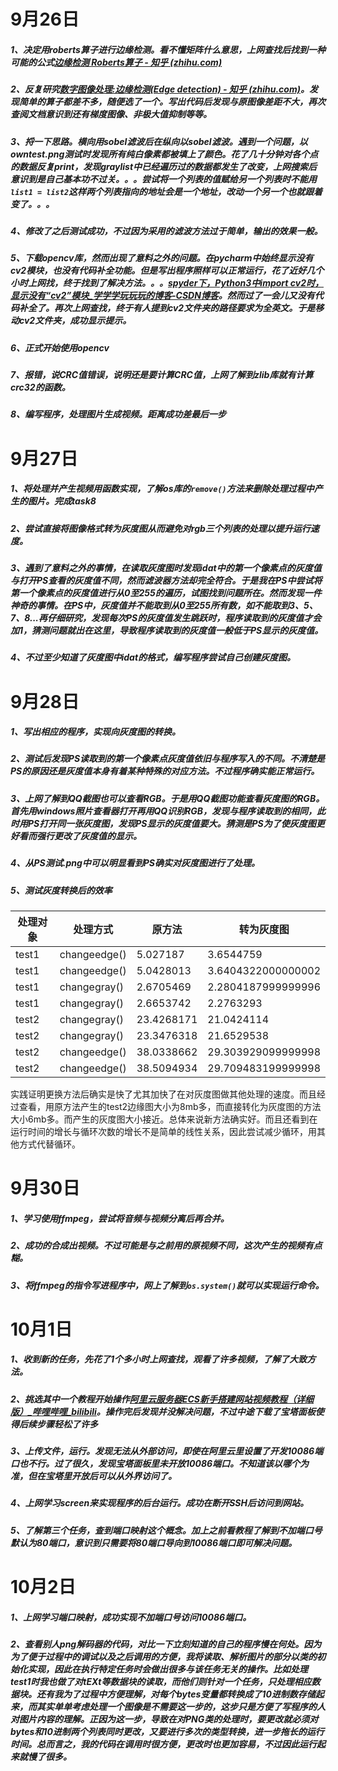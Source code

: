 # 9月26日

##### 1、决定用roberts算子进行边缘检测。看不懂矩阵什么意思，上网查找后找到一种可能的公式[边缘检测 Roberts算子 - 知乎 (zhihu.com)](https://zhuanlan.zhihu.com/p/266361551)

##### 2、反复研究[数字图像处理:边缘检测(Edge detection) - 知乎 (zhihu.com)](https://zhuanlan.zhihu.com/p/59640437)。发现简单的算子都差不多，随便选了一个。写出代码后发现与原图像差距不大，再次查阅文档意识到还有梯度图像、非极大值抑制等等。

##### 3、捋一下思路。横向用sobel滤波后在纵向以sobel滤波。遇到一个问题，以owntest.png测试时发现所有纯白像素都被填上了颜色。花了几十分钟对各个点的数据反复print，发现graylist中已经遍历过的数据都发生了改变，上网搜索后意识到是自己基本功不过关。。。尝试将一个列表的值赋给另一个列表时不能用`list1 = list2`这样两个列表指向的地址会是一个地址，改动一个另一个也就跟着变了。。。

##### 4、修改了之后测试成功，不过因为采用的滤波方法过于简单，输出的效果一般。

##### 5、下载opencv库，然而出现了意料之外的问题。在pycharm中始终显示没有cv2模块，也没有代码补全功能。但是写出程序照样可以正常运行，花了近好几个小时上网找，终于找到了解决方法。。。[spyder下，Python3中import cv2时，显示没有“cv2”模块_学学学玩玩玩的博客-CSDN博客](https://blog.csdn.net/qq_30727951/article/details/107976235)。然而过了一会儿又没有代码补全了。再次上网查找，终于有人提到cv2文件夹的路径要求为全英文。于是移动cv2文件夹，成功显示提示。

##### 6、正式开始使用opencv

##### 7、报错，说CRC值错误，说明还是要计算CRC值，上网了解到zlib库就有计算crc32的函数。

##### 8、编写程序，处理图片生成视频。距离成功差最后一步

# 9月27日

##### 1、将处理并产生视频用函数实现，了解os库的`remove()`方法来删除处理过程中产生的图片。完成task8

##### 2、尝试直接将图像格式转为灰度图从而避免对rgb三个列表的处理以提升运行速度。

##### 3、遇到了意料之外的事情，在读取灰度图时发现idat中的第一个像素点的灰度值与打开PS查看的灰度值不同，然而滤波器方法却完全符合。于是我在PS中尝试将第一个像素点的灰度值进行从0至255的遍历，试图找到问题所在。然而发现一件神奇的事情。在PS中，灰度值并不能取到从0至255所有数，如不能取到3、5、7、8...再仔细研究，发现每次PS的灰度值发生跳跃时，程序读取到的灰度值才会加1，猜测问题就出在这里，导致程序读取到的灰度值一般低于PS显示的灰度值。

##### 4、不过至少知道了灰度图中idat的格式，编写程序尝试自己创建灰度图。

# 9月28日

##### 1、写出相应的程序，实现向灰度图的转换。

##### 2、测试后发现PS读取到的第一个像素点灰度值依旧与程序写入的不同。不清楚是PS的原因还是灰度值本身有着某种特殊的对应方法。不过程序确实能正常运行。

##### 3、上网了解到QQ截图也可以查看RGB。于是用QQ截图功能查看灰度图的RGB。首先用windows照片查看器打开再用QQ识别RGB，发现与程序读取到的相同，此时用PS打开同一张灰度图，发现PS显示的灰度值要大。猜测是PS为了使灰度图更好看而强行更改了灰度值的显示。

##### 4、从PS测试.png中可以明显看到PS确实对灰度图进行了处理。

##### 5、测试灰度转换后的效率

| 处理对象 | 处理方式     | 原方法     | 转为灰度图         |
| -------- | ------------ | ---------- | ------------------ |
| test1    | changeedge() | 5.027187   | 3.6544759          |
| test1    | changeedge() | 5.0428013  | 3.6404322000000002 |
| test1    | changegray() | 2.6705469  | 2.2804187999999996 |
| test1    | changegray() | 2.6653742  | 2.2763293          |
| test2    | changegray() | 23.4268171 | 21.0424114         |
| test2    | changegray() | 23.3476318 | 21.6529538         |
| test2    | changeedge() | 38.0338662 | 29.303929099999998 |
| test2    | changeedge() | 38.5094934 | 29.709483199999998 |

​	实践证明更换方法后确实是快了尤其加快了在对灰度图做其他处理的速度。而且经过查看，用原方法产生的test2边缘图大小为8mb多，而直接转化为灰度图的方法大小6mb多。而产生的灰度图大小接近。总体来说新方法确实好。而且还看到在运行时间的增长与循环次数的增长不是简单的线性关系，因此尝试减少循环，用其他方式代替循环。

# 9月30日

##### 1、学习使用ffmpeg，尝试将音频与视频分离后再合并。

##### 2、成功的合成出视频。不过可能是与之前用的原视频不同，这次产生的视频有点糊。

##### 3、将ffmpeg的指令写进程序中，网上了解到`os.system()`就可以实现运行命令。

# 10月1日

##### 1、收到新的任务，先花了1个多小时上网查找，观看了许多视频，了解了大致方法。

##### 2、挑选其中一个教程开始操作[阿里云服务器ECS新手搭建网站视频教程（详细版）_哔哩哔哩_bilibili](https://www.bilibili.com/video/BV12T4y1N7T9/?spm_id_from=333.788.recommend_more_video.2)。操作完后发现并没解决问题，不过中途下载了宝塔面板使得后续步骤轻松了许多

##### 3、上传文件，运行。发现无法从外部访问，即使在阿里云里设置了开发10086端口也不行。过了很久，发现宝塔面板里未开放10086端口。不知道该以哪个为准，但在宝塔里开放后可以从外界访问了。

##### 4、上网学习screen来实现程序的后台运行。成功在断开SSH后访问到网站。

##### 5、了解第三个任务，查到端口映射这个概念。加上之前看教程了解到不加端口号默认为80端口，意识到只需要将80端口导向到10086端口即可解决问题。

# 10月2日

##### 1、上网学习端口映射，成功实现不加端口号访问10086端口。

##### 2、查看别人png解码器的代码，对比一下立刻知道的自己的程序慢在何处。因为为了便于过程中的调试以及之后调用的方便，我将读取、解析图片的部分以类的初始化实现，因此在执行特定任务时会做出很多与该任务无关的操作。比如处理test1时我也做了对tEXt等数据块的读取，而他们则针对一个任务，只处理相应数据块。还有我为了过程中方便理解，对每个bytes变量都转换成了10进制数存储起来，而其实单单考虑处理一个图像是不需要这一步的，这步只是方便了写程序的人对图片内容的理解。正因为这一步，导致在对PNG类的处理时，要更改就必须对bytes和10进制两个列表同时更改，又要进行多次的类型转换，进一步拖长的运行时间。总而言之，我的代码在调用时很方便，更改时也更加容易，不过因此运行起来就慢了很多。

